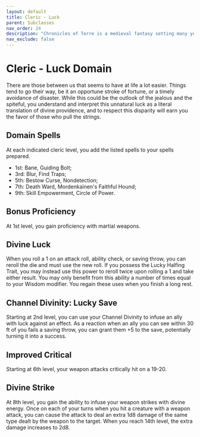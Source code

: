 ```yaml
---
layout: default
title: Cleric - Luck
parent: Subclasses
nav_order: 24
description: "Chronicles of Terre is a medieval fantasy setting many years in the writing."
nav_exclude: false
---
```


# Cleric - Luck Domain

There are those between us that seems to have at life a lot easier. Things tend to go their way, be it an opportune stroke of fortune, or a timely avoidance of disaster. While this could be the outlook of the jealous and the spiteful, you understand and interpret this unnatural luck as a literal translation of divine providence, and to respect this disparity will earn you the favor of those who pull the strings.

## Domain Spells

At each indicated cleric level, you add the listed spells to your spells prepared.
- 1st: Bane, Guiding Bolt;
- 3rd: Blur, Find Traps;
- 5th: Bestow Curse, Nondetection;
- 7th: Death Ward, Mordenkainen's Faithful Hound;
- 9th: Skill Empowerment, Circle of Power.

## Bonus Proficiency

At 1st level, you gain proficiency with martial weapons. 

## Divine Luck

When you roll a 1 on an attack roll, ability check, or saving throw, you can reroll the die and must use the new roll. If you possess the Lucky Halfing Trait, you may instead use this power to reroll twice upon rolling a 1 and take either result. You may only benefit from this ability a number of times equal to your Wisdom modifier. You regain these uses when you finish a long rest. 

## Channel Divinity: Lucky Save

Starting at 2nd level, you can use your Channel Divinity to infuse an ally with luck against an effect. As a reaction when an ally you can see within 30 ft of you fails a saving throw, you can grant them +5 to the save, potentially turning it into a success.

## Improved Critical

Starting at 6th level, your weapon attacks critically hit on a 19-20.  

## Divine Strike

At 8th level, you gain the ability to infuse your weapon strikes with divine energy. Once on each of your turns when you hit a creature with a weapon attack, you can cause the attack to deal an extra 1d8 damage of the same type dealt by the weapon to the target. When you reach 14th level, the extra damage increases to 2d8. 